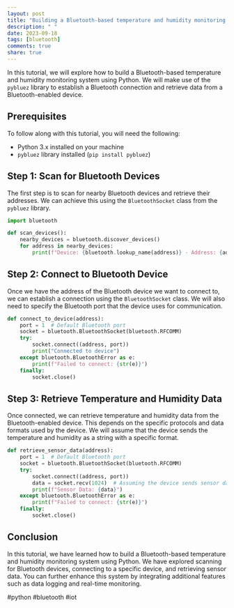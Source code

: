 ```yaml
---
layout: post
title: "Building a Bluetooth-based temperature and humidity monitoring system with Python"
description: " "
date: 2023-09-18
tags: [bluetooth]
comments: true
share: true
---
```


In this tutorial, we will explore how to build a Bluetooth-based temperature and humidity monitoring system using Python. We will make use of the `pybluez` library to establish a Bluetooth connection and retrieve data from a Bluetooth-enabled device.

## Prerequisites

To follow along with this tutorial, you will need the following:

- Python 3.x installed on your machine
- `pybluez` library installed (`pip install pybluez`)

## Step 1: Scan for Bluetooth Devices

The first step is to scan for nearby Bluetooth devices and retrieve their addresses. We can achieve this using the `BluetoothSocket` class from the `pybluez` library. 

```python
import bluetooth

def scan_devices():
    nearby_devices = bluetooth.discover_devices()
    for address in nearby_devices:
        print(f"Device: {bluetooth.lookup_name(address)} - Address: {address}")
```

## Step 2: Connect to Bluetooth Device

Once we have the address of the Bluetooth device we want to connect to, we can establish a connection using the `BluetoothSocket` class. We will also need to specify the Bluetooth port that the device uses for communication.

```python
def connect_to_device(address):
    port = 1  # Default Bluetooth port
    socket = bluetooth.BluetoothSocket(bluetooth.RFCOMM)
    try:
        socket.connect((address, port))
        print("Connected to device")
    except bluetooth.BluetoothError as e:
        print(f"Failed to connect: {str(e)}")
    finally:
        socket.close()
```

## Step 3: Retrieve Temperature and Humidity Data

Once connected, we can retrieve temperature and humidity data from the Bluetooth-enabled device. This depends on the specific protocols and data formats used by the device. We will assume that the device sends the temperature and humidity as a string with a specific format.

```python
def retrieve_sensor_data(address):
    port = 1  # Default Bluetooth port
    socket = bluetooth.BluetoothSocket(bluetooth.RFCOMM)
    try:
        socket.connect((address, port))
        data = socket.recv(1024)  # Assuming the device sends sensor data as a string
        print(f"Sensor Data: {data}")
    except bluetooth.BluetoothError as e:
        print(f"Failed to connect: {str(e)}")
    finally:
        socket.close()
```

## Conclusion

In this tutorial, we have learned how to build a Bluetooth-based temperature and humidity monitoring system using Python. We have explored scanning for Bluetooth devices, connecting to a specific device, and retrieving sensor data. You can further enhance this system by integrating additional features such as data logging and real-time monitoring.

#python #bluetooth #iot